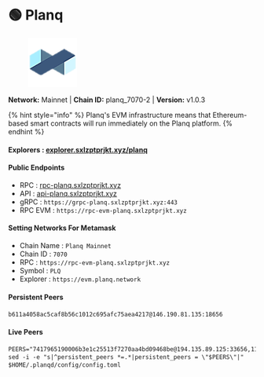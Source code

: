 # 🟢 Planq

<figure><img src="../../.gitbook/assets/planq.png" alt=""><figcaption></figcaption></figure>

**Network:** Mainnet | **Chain ID:** planq_7070-2 | **Version:** v1.0.3

{% hint style="info" %}
Planq's EVM infrastructure means that Ethereum-based smart contracts will run immediately on the Planq platform.
{% endhint %}

#### **Explorers** : [explorer.sxlzptprjkt.xyz/planq](https://explorer.sxlzptprjkt.xyz/planq)

#### **Public Endpoints**

* RPC : [rpc-planq.sxlzptprjkt.xyz](https://rpc-planq.sxlzptprjkt.xyz)
* API : [api-planq.sxlzptprjkt.xyz](https://api-planq.sxlzptprjkt.xyz)
* gRPC : `https://grpc-planq.sxlzptprjkt.xyz:443`
* RPC EVM : `https://rpc-evm-planq.sxlzptprjkt.xyz`

#### **Setting Networks For Metamask**
- Chain Name : `Planq Mainnet`
- Chain ID : `7070`
- RPC : `https://rpc-evm-planq.sxlzptprjkt.xyz`
- Symbol : `PLQ`
- Explorer : `https://evm.planq.network`

#### **Persistent Peers**
```
b611a4058ac5caf8b56c1012c695afc75aea4217@146.190.81.135:18656
```

#### **Live Peers**
```
PEERS="7417965190006b3e1c25513f7270aa4bd09468be@194.135.89.125:33656,115196cc9b53aa8e24e201fa26013fcb2ba353fb@139.59.107.12:33656,5b8e42788a83e6201d8d4bc36e71e273a6ce4c5c@159.223.85.251:60656,f8479a310a18a1c61b7a59d20ba3895acb4818a3@209.97.164.220:60656,2e25e5ae74438afd464b0d9bec9aceff2c684b5f@159.223.93.59:60656,d882e262c0105b4fcdf164ebc0d9ebab4369d270@143.198.220.77:33656,c6093258eaf65c1c05d16494f2cb204b7eab3404@128.199.144.209:60656,8e1202c7a7df0fcef04a2cb348206a0efacceb26@165.22.223.88:26656,af3eb6b79c3e233af7d45aab987859ac0b4043bf@51.79.27.21:18656,ff000ce1d4a45a28fe5d45f55a9db539d1c7d367@134.209.25.226:33656,b58fde15f949636cf2932ab1d74b97cc8b3641e6@143.110.164.203:33656,e7a2929fa8273d0aa0a83b2a25ad4fbdf4471558@212.227.73.190:29656,980edf1f75f7a8e4398bdcd274241c965df4afce@24.199.123.198:26656,29cb922989ff71864fda47e2ef19620f6b18a94d@95.216.114.212:14656,14dc39824338b18cf6fa157e518cb74941c38866@45.84.138.246:14656,4dd87c7cb654666117e9926ea0a5ba41e1c56ea5@146.190.90.194:33656,3fd002790baf7913921903b8c0b27f217088144f@185.190.140.93:14656,ddd1e324d4a2863d26a32214f5e0aa3612cd747b@162.55.194.205:14656,9963c1a33083a16a2910c9fbb41bff7e8c31bb39@213.136.71.58:14656,9664e782e385774525451f534bd682cc0367e5f9@185.207.250.233:46656,6baa7117f17f8e6ca01fa2c247318a498b0025c3@38.242.155.79:14656,603a1c6123c11eed2434be0d50b1eb520ee30d18@38.242.133.69:14656,8fed9c4c20c3628baaea79a5d4f490005aae8543@143.198.99.102:60656,c66c7b403ad5569fa41997923954eae2cd8cb03a@143.244.150.50:60656,f00a92dd621cfa7da770e41d9dad41aa19c70aa0@159.223.50.245:26656,bcfe65dde6255a18710261744156b8ef9eb60a23@161.35.136.213:33656,9c94e80688a70f13bae545742b853eee1982edfa@194.163.167.138:26656,af47bda0a78aa7d9d3bd5b18515c9ea5715d9b29@143.198.154.29:60656,56e4d0fb7b7e95e9d8f1e19ef106ef98767c4a33@65.109.69.240:34656,6e300e6831c0b1835b2f644172b706a3e01994cd@162.243.186.162:33656"
sed -i -e "s|^persistent_peers *=.*|persistent_peers = \"$PEERS\"|" $HOME/.planqd/config/config.toml
```
